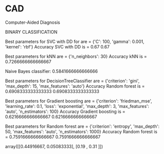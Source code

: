 # CAD
Computer-Aided Diagnosis

BINARY CLASSIFICATION

Best parameters for SVC with DD for are =  {'C': 100, 'gamma': 0.001, 'kernel': 'rbf'}
Accuracy SVC with DD is =  0.67
0.67

Best parameters for kNN are =  {'n_neighbors': 30}
Accuracy kNN is =  0.7266666666666667

Naive Bayes classifier:  0.5841666666666666

Best parameters for DecisionTreeClassifier are =  {'criterion': 'gini', 'max_depth': 15, 'max_features': 'auto'}
Accuracy Random forest is =  0.6908333333333333
0.6908333333333333

Best parameters for Gradient boosting are =  {'criterion': 'friedman_mse', 'learning_rate': 0.1, 'loss': 'exponential', 'max_depth': 3, 'max_features': 'auto', 'n_estimators': 100}
Accuracy Gradient boosting is =  0.6216666666666667
0.6216666666666667

Best parameters for Random forest are =  {'criterion': 'entropy', 'max_depth': 50, 'max_features': 'auto', 'n_estimators': 1000}
Accuracy Random forest is =  0.7591666666666667
0.7591666666666667


array([[0.44916667, 0.05083333],
       [0.19      , 0.31      ]])